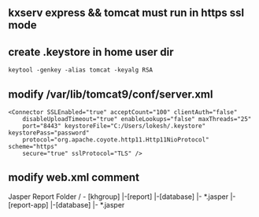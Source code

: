 ## kxserv express && tomcat must run in https ssl mode
## create .keystore in home user dir
```:sh
keytool -genkey -alias tomcat -keyalg RSA
```

## modify /var/lib/tomcat9/conf/server.xml
```:xml
<Connector SSLEnabled="true" acceptCount="100" clientAuth="false"
    disableUploadTimeout="true" enableLookups="false" maxThreads="25"
    port="8443" keystoreFile="C:/Users/lokesh/.keystore" keystorePass="password"
    protocol="org.apache.coyote.http11.Http11NioProtocol" scheme="https"
    secure="true" sslProtocol="TLS" />
```
## modify web.xml comment

Jasper Report Folder
/ - [khgroup]
    |-[report]
      |-[database]
        |- *.jasper
    |-[report-app]
      |-[database]
        |- *.jasper
